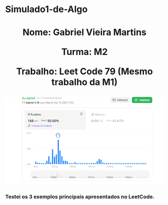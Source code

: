 # Simulado1-de-Algo

<h1 align="center" >
  <p> Nome: Gabriel Vieira Martins</p>
  <p>Turma: M2</p>
  <p>Trabalho: Leet Code 79 (Mesmo trabalho da M1)</p>
</h1>

<h2 align="center">
  <img src = "https://github.com/GabrielMartins105/Simulado1-de-Algo/blob/main/sqoq7XY.png?raw=true" />
</h2>

<h3 allign = "left">
  <p>
    Testei os 3 exemplos principais apresentados no LeetCode.
  </p>
</h3>
